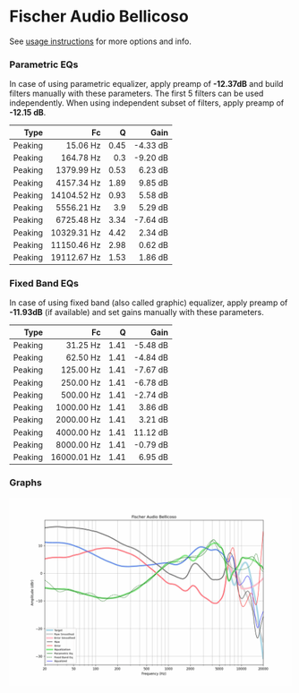 # Fischer Audio Bellicoso
See [usage instructions](https://github.com/jaakkopasanen/AutoEq#usage) for more options and info.

### Parametric EQs
In case of using parametric equalizer, apply preamp of **-12.37dB** and build filters manually
with these parameters. The first 5 filters can be used independently.
When using independent subset of filters, apply preamp of **-12.15 dB**.

| Type    | Fc          |    Q | Gain     |
|--------:|------------:|-----:|---------:|
| Peaking | 15.06 Hz    | 0.45 | -4.33 dB |
| Peaking | 164.78 Hz   | 0.3  | -9.20 dB |
| Peaking | 1379.99 Hz  | 0.53 | 6.23 dB  |
| Peaking | 4157.34 Hz  | 1.89 | 9.85 dB  |
| Peaking | 14104.52 Hz | 0.93 | 5.58 dB  |
| Peaking | 5556.21 Hz  | 3.9  | 5.29 dB  |
| Peaking | 6725.48 Hz  | 3.34 | -7.64 dB |
| Peaking | 10329.31 Hz | 4.42 | 2.34 dB  |
| Peaking | 11150.46 Hz | 2.98 | 0.62 dB  |
| Peaking | 19112.67 Hz | 1.53 | 1.86 dB  |

### Fixed Band EQs
In case of using fixed band (also called graphic) equalizer, apply preamp of **-11.93dB**
(if available) and set gains manually with these parameters.

| Type    | Fc          |    Q | Gain     |
|--------:|------------:|-----:|---------:|
| Peaking | 31.25 Hz    | 1.41 | -5.48 dB |
| Peaking | 62.50 Hz    | 1.41 | -4.84 dB |
| Peaking | 125.00 Hz   | 1.41 | -7.67 dB |
| Peaking | 250.00 Hz   | 1.41 | -6.78 dB |
| Peaking | 500.00 Hz   | 1.41 | -2.74 dB |
| Peaking | 1000.00 Hz  | 1.41 | 3.86 dB  |
| Peaking | 2000.00 Hz  | 1.41 | 3.21 dB  |
| Peaking | 4000.00 Hz  | 1.41 | 11.12 dB |
| Peaking | 8000.00 Hz  | 1.41 | -0.79 dB |
| Peaking | 16000.01 Hz | 1.41 | 6.95 dB  |

### Graphs
![](./Fischer%20Audio%20Bellicoso.png)